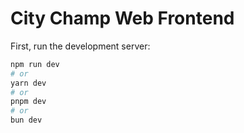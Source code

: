 # City Champ Web Frontend

First, run the development server:

```bash
npm run dev
# or
yarn dev
# or
pnpm dev
# or
bun dev
```